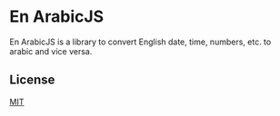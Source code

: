 # En ArabicJS

En ArabicJS is a library to convert English date, time, numbers, etc. to arabic and vice versa.

## License
[MIT](./LICENSE.md)
